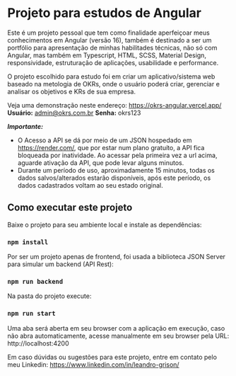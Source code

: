 # Projeto para estudos de Angular

Este é um projeto pessoal que tem como finalidade aperfeiçoar meus conhecimentos em Angular (versão 16), também é destinado a ser um portfólio para apresentação de minhas habilitades técnicas, não só com Angular, mas também em Typescript, HTML, SCSS, Material Design, responsividade, estruturação de aplicações, usabilidade e performance.

O projeto escolhido para estudo foi em criar um aplicativo/sistema web baseado na metologia de OKRs, onde o usuário poderá criar, gerenciar e analisar os objetivos e KRs de sua empresa.

Veja uma demonstração neste endereço: https://okrs-angular.vercel.app/
**Usuário:** admin@okrs.com.br
**Senha:** okrs123

**_Importante:_** 
- O Acesso a API se dá por meio de um JSON hospedado em https://render.com/, que por estar num plano gratuíto, a API fica bloqueada por inatividade. Ao acessar pela primeira vez a url acima, aguarde ativação da API, que pode levar alguns minutos.
- Durante um período de uso, aproximadamente 15 minutos, todas os dados salvos/alterados estarão disponíveis, após este período, os dados cadastrados voltam ao seu estado original.

## Como executar este projeto

Baixe o projeto para seu ambiente local e instale as dependências:

### `npm install`

Por ser um projeto apenas de frontend, foi usada a biblioteca JSON Server para simular um backend (API Rest):

### `npm run backend`

Na pasta do projeto execute:

### `npm run start`

Uma aba será aberta em seu browser com a aplicação em execução, caso não abra automaticamente, acesse manualmente em seu browser pela URL: http://localhost:4200



Em caso dúvidas ou sugestões para este projeto, entre em contato pelo meu Linkedin: https://www.linkedin.com/in/leandro-grison/
